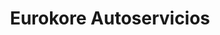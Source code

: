 ---
title: "Eurokore Autoservicios"
url: /guayaquil/eurokore-autoservicios/
shop: reparación de automóviles
---